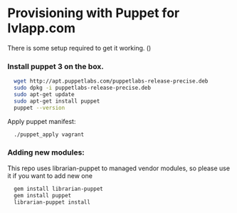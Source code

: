 # Provisioning with Puppet for lvlapp.com

There is some setup required to get it working. ()

### Install puppet 3 on the box.

```sh
  wget http://apt.puppetlabs.com/puppetlabs-release-precise.deb
  sudo dpkg -i puppetlabs-release-precise.deb
  sudo apt-get update
  sudo apt-get install puppet
  puppet --version
```

Apply puppet manifest:

```sh
  ./puppet_apply vagrant

```

### Adding new modules:

This repo uses librarian-puppet to managed vendor modules, so please use it if you want to add new one

```sh
  gem install librarian-puppet
  gem install puppet
  librarian-puppet install
```

